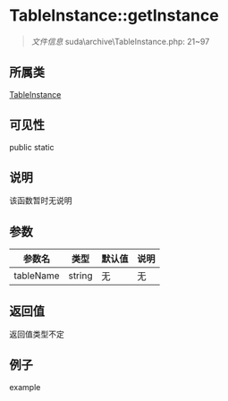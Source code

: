 # TableInstance::getInstance



> *文件信息* suda\archive\TableInstance.php: 21~97

## 所属类 

[TableInstance](../TableInstance.md)

## 可见性

 public static

## 说明

该函数暂时无说明


## 参数


| 参数名 | 类型 | 默认值 | 说明 |
|--------|-----|-------|-------|
| tableName |  string | 无 | 无 |



## 返回值

返回值类型不定


## 例子

example